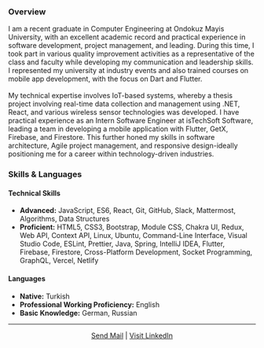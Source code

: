 ### Overview

I am a recent graduate in Computer Engineering at Ondokuz Mayis University,
with an excellent academic record and practical experience in software
development, project management, and leading. During this time, I took part
in various quality improvement activities as a representative of the class
and faculty while developing my communication and leadership skills. I
represented my university at industry events and also trained courses on
mobile app development, with the focus on Dart and Flutter.
<br /><br />
My technical expertise involves IoT-based systems, whereby a thesis project
involving real-time data collection and management using .NET, React, and
various wireless sensor technologies was developed. I have practical
experience as an Intern Software Engineer at isTechSoft Software, leading a
team in developing a mobile application with Flutter, GetX, Firebase, and
Firestore. This further honed my skills in software architecture, Agile
project management, and responsive design-ideally positioning me for a
career within technology-driven industries.

### Skills & Languages

#### Technical Skills

- **Advanced:** JavaScript, ES6, React, Git, GitHub, Slack, Mattermost,
  Algorithms, Data Structures
- **Proficient:** HTML5, CSS3, Bootstrap, Module CSS, Chakra UI, Redux,
  Web API, Context API, Linux, Ubuntu, Command-Line Interface, Visual Studio
  Code, ESLint, Prettier, Java, Spring, IntelliJ IDEA, Flutter, Firebase,
  Firestore, Cross-Platform Development, Socket Programming, GraphQL,
  Vercel, Netlify

#### Languages

- **Native:** Turkish</li>
- **Professional Working Proficiency:** English</li>
- **Basic Knowledge:** German, Russian</li>

---
<div align="center">
  
[Send Mail](mailto:berkay.gebes@bil.omu.edu.tr) | [Visit LinkedIn](https://linkedin.com/in/berkay-gebes)

</div>
